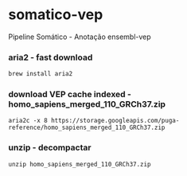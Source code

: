 # somatico-vep
Pipeline Somático - Anotação ensembl-vep


### aria2 - fast download
```bash
brew install aria2
```

### download VEP cache indexed - homo_sapiens_merged_110_GRCh37.zip
```
aria2c -x 8 https://storage.googleapis.com/puga-reference/homo_sapiens_merged_110_GRCh37.zip
```

### unzip - decompactar 
```
unzip homo_sapiens_merged_110_GRCh37.zip
```


